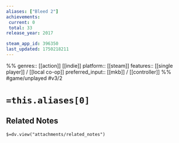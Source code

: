 ```yaml
---
aliases: ["Bleed 2"]
achievements:
 current: 0
 total: 33
release_year: 2017

steam_app_id: 396350
last_updated: 1750218211
---
```

%%
genres:: [[action]] [[indie]]
platform:: [[steam]]
features:: [[single player]] / [[local co-op]]
preferred_input:: [[mkb]] / [[controller]]
%%
#game/unplayed
#v3/2

# `=this.aliases[0]`
## Related Notes
`$=dv.view("attachments/related_notes")`
